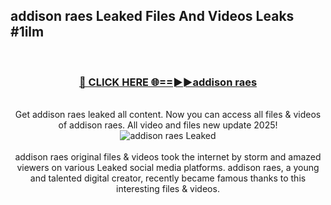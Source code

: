 ## addison raes Leaked Files And Videos Leaks #1ilm
<br>
<div align="center">
<h3><a href="https://watchclip.my.id/addison raes" rel="nofollow">🔴 CLICK HERE 🌐==►►addison raes</a></h3>
<br>
Get addison raes leaked all content. Now you can access all files & videos of addison raes. All video and files new update 2025!
<br>
<a href="https://watchclip.my.id/addison raes" rel="nofollow" data-target="animated-image.originalLink"><img src="https://i.ibb.co.com/WyWwxjT/player-gif2.gif" alt="addison raes Leaked" style="max-width: 100%; display: inline-block;" data-target="animated-image.originalImage"></a>
<br><br>
addison raes original files & videos took the internet by storm and amazed viewers on various Leaked social media platforms. addison raes, a young and talented digital creator, recently became famous thanks to this interesting files & videos.
</div>
<br>